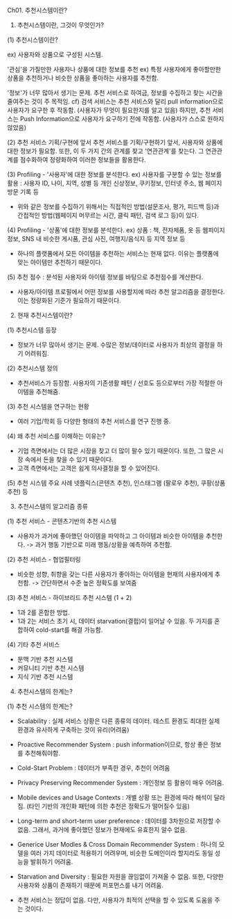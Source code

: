Ch01. 추천시스템이란?


01. 추천시스템이란, 그것이 무엇인가?

(1) 추천시스템이란?

ex) 사용자와 상품으로 구성된 시스템.

'관심'을 가질만한 사용자나 상품에 대한 정보를 추천
ex) 특정 사용자에게 좋아할만한 상품을 추천하거나 비슷한 상품을 좋아하는 사용자를 추천함.

'정보'가 너무 많아서 생기는 문제. 추천 서비스로 하여금, 정보를 수집하고 찾는 시간을 줄여주는 것이 주 목적임.
cf) 검색 서비스는 추천 서비스와 달리 pull information으로 사용자가 요구한 후 작동함. (사용자가 무엇이 필요한지를 알고 있음)
하지만, 추천 서비스는 Push Information으로 사용자가 요구하기 전에 작동함. (사용자가 스스로 원하지 않았음)

(2) 추천 서비스 기획/구현에 앞서
추천 서비스를 기획/구현하기 앞서, 사용자와 상품에 대한 정보가 필요함. 또한, 이 두 가지 간의 관계를 찾고 '연관관계'를 찾는다.
그 연관관계를 점수화하여 정량화하여 이러한 정보들을 활용한다.

(3) Profiling - '사용자'에 대한 정보를 분석한다.
ex) 사용자를 구분할 수 있는 정보를 활용 : 사용자 ID, 나이, 지역, 성별 등 개인 신상정보, 쿠키정보, 인터넷 주소, 웹 페이지 방문 기록 등
- 위와 같은 정보를 수집하기 위해서는 직접적인 방법(설문조사, 평가, 피드백 등)과 간접적인 방법(웹페이지 머무르는 시간, 클릭 패턴, 검색 로그 등)이 있다.

(4) Profiling - '상품'에 대한 정보를 분석한다.
ex) 상품 : 책, 전자제품, 옷 등 웹피이지 정보, SNS 내 비슷한 게시품, 관심 사진, 여행지/음식지 등 지역 정보 등
- 하나의 플랫폼에서 모든 아이템을 추천하는 서비스는 현재 없다. 이유는 플랫폼에 맞는 아이템만 추천하기 때문이다.

(5) 추천 점수 : 분석된 사용자와 아이템 정보를 바탕으로 추천점수를 계산한다.
- 사용자/아이템 프로필에서 어떤 정보를 사용할지에 따라 추천 알고리즘을 결정한다. 이는 정량화된 기준가 필요하기 때문이다.


02. 현재 추천시스템이란?

(1) 추천시스템 등장

- 정보가 너무 많아서 생기는 문제. 수많은 정보/데이터로 사용자가 최상의 결정을 하기 어려워짐.

(2) 추천시스템 정의
- 추천서비스가 등장함. 사용자의 기존생활 패턴 / 선호도 등으로부터 가장 적절한 아이템을 추천해줌.

(3) 추천 시스템을 연구하는 현황
- 여러 기업/학회 등 다양한 형태의 추천 서비스를 연구 진행 중.

(4) 왜 추천 서비스를 이해하는 이유는?
- 기업 측면에서는 더 많은 시장을 찾고 더 많이 팔수 있기 때문이다. 또한, 그 많은 시장 속에서 돈을 찾을 수 있기 때문이다.
- 고객 측면에서는 고객은 쉽게 의사결정을 할 수 있어진다.

(5) 추천 시스템 주요 사례
넷플릭스(콘텐츠 추천), 인스태그램 (팔로우 추천), 쿠팡(상품 추천) 등



03. 추천시스템의 알고리즘 종류 

(1) 추천 서비스 - 콘텐츠기반의 추천 시스템
- 사용자가 과거에 좋아했던 아이템을 파악하고 그 아이템과 비슷한 아이템을 추천한다.
-> 과거 행동 기반으로 미래 행동/상황을 예측하여 추천함.

(2) 추천 서비스 - 협업필터링
- 비슷한 성향, 취향을 갖는 다른 사용자가 좋아하는 아이템을 현재의 사용자에게 추천함.
-> 간단하면서 수준 높은 정확도를 보여줌

(3) 추천 서비스 - 하이브리드 추천 시스템 (1 + 2)
- 1과 2를 혼합한 방법.
- 1과 2는 서비스 초기 시, 데이터 starvation(결핍)이 일어날 수 있음. 두 가지를 혼합하여 cold-start를 해결 가능함.

(4) 기타 추천 서비스
- 문맥 기반 추천 시스템
- 커뮤니티 기반 추천 시스템
- 지식 기반 추천 시스템



04. 추천시스템의 한계는?

(1) 추천 시스템의 한계는?

- Scalability : 실제 서비스 상황은 다른 종류의 데이터. 테스트 환경도 최대한 실제 환경과 유사하게 구축하는 것이 유리(어려움)
- Proactive Recommender System : push information이므로, 항상 좋은 정보를 추천해줘야함.
- Cold-Start Problem : 데이터가 부족한 경우, 추천이 어려움
- Privacy Preserving Recommender System : 개인정보 등 활용이 매우 어려움.

- Mobile devices and Usage Contexts : 개별 상황 또는 환경에 따라 해석이 달라짐. (타인 기반의 개인화 패턴에 의한 추천은 정확도가 떨어질수 있음)
- Long-term and short-term user preference : 데이터를 3차원으로 저장할 수 없음. 그래서, 과거에 좋아했던 정보가 현재에도 유효한지 알수 없음.
- Generice User Modles & Cross Domain Recommender System : 하나의 모델을 여러 가지 데이터로 적용하기 어려우며, 비슷한 도메인이라 할지라도 동일 성능을 발휘하기 어려움.
- Starvation and Diversity : 필요한 자원을 끊임없이 가져올 수 없음. 또한, 다양한 사용자와 상품이 존재하기 때문에 퍼포먼스를 내기 어려움.

* 추천 서비스는 정답이 없음. 
다만, 사용자가 최적의 선택을 할 수 있도록 도움을 주는 것이다.
